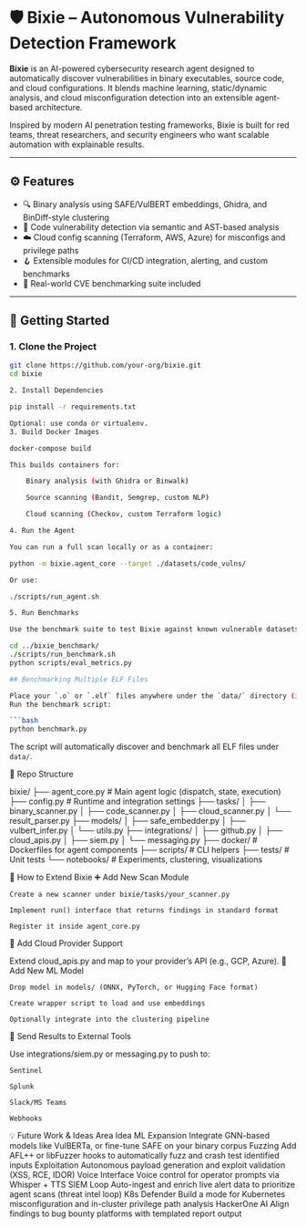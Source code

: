 # 🛡️ Bixie – Autonomous Vulnerability Detection Framework

**Bixie** is an AI-powered cybersecurity research agent designed to automatically discover vulnerabilities in binary executables, source code, and cloud configurations. It blends machine learning, static/dynamic analysis, and cloud misconfiguration detection into an extensible agent-based architecture.

Inspired by modern AI penetration testing frameworks,  Bixie is built for red teams, threat researchers, and security engineers who want scalable automation with explainable results.

---

## ⚙️ Features

- 🔍 Binary analysis using SAFE/VulBERT embeddings, Ghidra, and BinDiff-style clustering  
- 🧠 Code vulnerability detection via semantic and AST-based analysis  
- ☁️ Cloud config scanning (Terraform, AWS, Azure) for misconfigs and privilege paths  
- 🪝 Extensible modules for CI/CD integration, alerting, and custom benchmarks  
- 🧪 Real-world CVE benchmarking suite included  

---

## 🚀 Getting Started

### 1. Clone the Project

```bash
git clone https://github.com/your-org/bixie.git
cd bixie

2. Install Dependencies

pip install -r requirements.txt

Optional: use conda or virtualenv.
3. Build Docker Images

docker-compose build

This builds containers for:

    Binary analysis (with Ghidra or Binwalk)

    Source scanning (Bandit, Semgrep, custom NLP)

    Cloud scanning (Checkov, custom Terraform logic)

4. Run the Agent

You can run a full scan locally or as a container:

python -m bixie.agent_core --target ./datasets/code_vulns/

Or use:

./scripts/run_agent.sh

5. Run Benchmarks

Use the benchmark suite to test Bixie against known vulnerable datasets:

cd ../bixie_benchmark/
./scripts/run_benchmark.sh
python scripts/eval_metrics.py

## Benchmarking Multiple ELF Files

Place your `.o` or `.elf` files anywhere under the `data/` directory (including subdirectories).  
Run the benchmark script:

```bash
python benchmark.py
```

The script will automatically discover and benchmark all ELF files under `data/`.

🧱 Repo Structure

bixie/
├── agent_core.py            # Main agent logic (dispatch, state, execution)
├── config.py                # Runtime and integration settings
├── tasks/
│   ├── binary_scanner.py
│   ├── code_scanner.py
│   ├── cloud_scanner.py
│   └── result_parser.py
├── models/
│   ├── safe_embedder.py
│   ├── vulbert_infer.py
│   └── utils.py
├── integrations/
│   ├── github.py
│   ├── cloud_apis.py
│   ├── siem.py
│   └── messaging.py
├── docker/                  # Dockerfiles for agent components
├── scripts/                 # CLI helpers
├── tests/                   # Unit tests
└── notebooks/               # Experiments, clustering, visualizations

🧠 How to Extend Bixie
➕ Add New Scan Module

    Create a new scanner under bixie/tasks/your_scanner.py

    Implement run() interface that returns findings in standard format

    Register it inside agent_core.py

🔌 Add Cloud Provider Support

Extend cloud_apis.py and map to your provider’s API (e.g., GCP, Azure).
🔎 Add New ML Model

    Drop model in models/ (ONNX, PyTorch, or Hugging Face format)

    Create wrapper script to load and use embeddings

    Optionally integrate into the clustering pipeline

📣 Send Results to External Tools

Use integrations/siem.py or messaging.py to push to:

    Sentinel

    Splunk

    Slack/MS Teams

    Webhooks

💡 Future Work & Ideas
Area	Idea
ML Expansion	Integrate GNN-based models like VulBERTa, or fine-tune SAFE on your binary corpus
Fuzzing	Add AFL++ or libFuzzer hooks to automatically fuzz and crash test identified inputs
Exploitation	Autonomous payload generation and exploit validation (XSS, RCE, IDOR)
Voice Interface	Voice control for operator prompts via Whisper + TTS
SIEM Loop	Auto-ingest and enrich live alert data to prioritize agent scans (threat intel loop)
K8s Defender	Build a mode for Kubernetes misconfiguration and in-cluster privilege path analysis
HackerOne AI	Align findings to bug bounty platforms with templated report output
